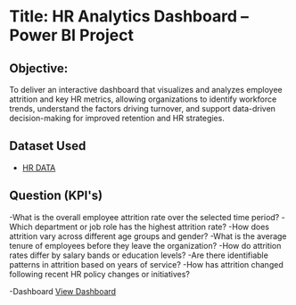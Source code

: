 # Title: HR Analytics Dashboard – Power BI Project

## Objective:
To deliver an interactive dashboard that visualizes and analyzes employee attrition and key HR metrics, allowing organizations to identify workforce trends, understand the factors driving turnover, and support data-driven decision-making for improved retention and HR strategies.
## Dataset Used
- <a href="https://bit.ly/3TmtJnf">HR DATA</a>
## Question (KPI's)
-What is the overall employee attrition rate over the selected time period?
-Which department or job role has the highest attrition rate?
-How does attrition vary across different age groups and gender?
-What is the average tenure of employees before they leave the organization?
-How do attrition rates differ by salary bands or education levels?
-Are there identifiable patterns in attrition based on years of service?
-How has attrition changed following recent HR policy changes or initiatives?

-Dashboard <a href="https://bit.ly/3TmtJnf">View Dashboard</a>
